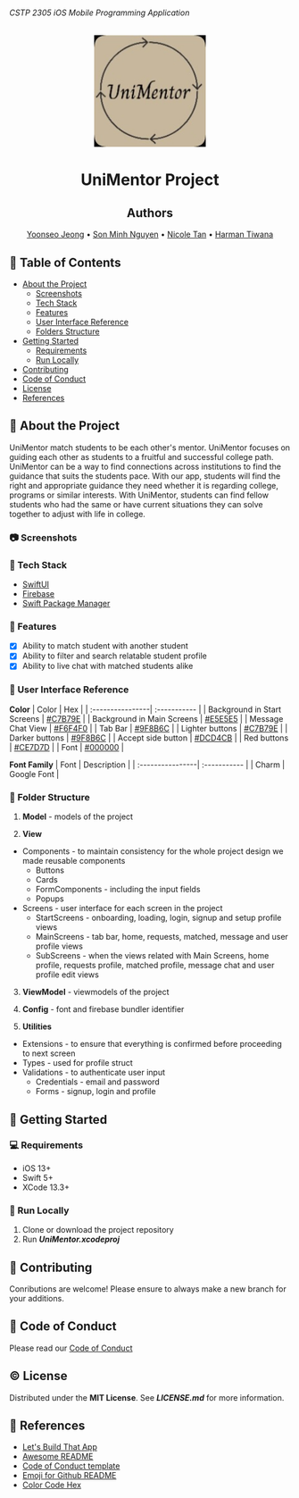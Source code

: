###### CSTP 2305 iOS Mobile Programming Application

<!-- Logo -->
<div align="center">
  <a href="https://github.com/github_username/repo_name">
    <img src="appLogo.jpg" alt="Logo" width="200" height="200">
  </a>


# UniMentor Project

<!-- Team Members -->
## Authors
[Yoonseo Jeong](https://github.com/YoonseoJ) •
[Son Minh Nguyen](https://github.com/SonMinhNguyen2000) •
[Nicole Tan](https://github.com/CSTNicole) •
[Harman Tiwana](https://github.com/HarmanTiwana901)
 </div>

<!-- Table of Contents -->
## :notebook_with_decorative_cover: Table of Contents
- [About the Project](#star2-about-the-project)
  * [Screenshots](#camera-screenshots)
  * [Tech Stack](#space_invader-tech-stack)
  * [Features](#dart-features)
  * [User Interface Reference](#art-user-interface-reference)
  * [Folders Structure](#file_folder-folder-structure)
- [Getting Started](#memo-getting-started)
  * [Requirements](#computer-requirements)
  * [Run Locally](#running-run-locally)
- [Contributing](#busts_in_silhouette-contributing)
- [Code of Conduct](#scroll-code-of-conduct)
- [License](#copyright-license)
- [References](#pushpin-references)

<!-- About The Project -->
## :star2: About the Project
UniMentor match students to be each other's mentor. UniMentor focuses on guiding each other as students to a fruitful and successful college path. UniMentor can be a way to find connections across institutions to find the guidance that suits the students pace. With our app, students will find the right and appropriate guidance they need whether it is regarding college, programs or similar interests. With UniMentor, students can find fellow students who had the same or have current situations they can solve together to adjust with life in college.

<!-- SCREENSHOTS -->
### :camera: Screenshots


<!-- TECH STACK -->
### :space_invader: Tech Stack
- [SwiftUI](https://developer.apple.com/xcode/swiftui/)
- [Firebase](https://firebase.google.com/)
- [Swift Package Manager](https://www.swift.org/package-manager/)

<!-- FEATURES -->
### :dart: Features
- [x] Ability to match student with another student
- [x] Ability to filter and search relatable student profile
- [x] Ability to live chat with matched students alike

<!-- UI REFERENCES -->
### :art: User Interface Reference
**Color**
| Color     | Hex |
| :----------------| :----------- |
| Background in Start Screens  | [#C7B79E](https://www.colorcodehex.com/c7b79e.html) |
| Background in Main Screens   | [#E5E5E5](https://www.colorcodehex.com/e5e5e5.html) |
| Message Chat View            | [#F6F4F0](https://www.colorcodehex.com/f6f4f0.html) |
| Tab Bar             | [#9F8B6C](https://www.colorcodehex.com/9f8b6c.html) |
| Lighter buttons     | [#C7B79E](https://www.colorcodehex.com/c7b79e.html) |
| Darker buttons      | [#9F8B6C](https://www.colorcodehex.com/9f8b6c.html) |
| Accept side button  | [#DCD4CB](https://www.colorcodehex.com/dcd4cb.html) |
| Red buttons         | [#CE7D7D](https://www.colorcodehex.com/ce7d7d.html) |
| Font                | [#000000](https://www.colorcodehex.com/000000.html) |

**Font Family**
| Font    | Description |
| :----------------| :----------- |
| Charm | Google Font |

<!-- FOLDER STRUCTURE -->
### :file_folder: Folder Structure
1. **Model** - models of the project
 
2. **View**
  - Components - to maintain consistency for the whole project design we made reusable components
    - Buttons
    - Cards
    - FormComponents - including the input fields
    - Popups
  - Screens - user interface for each screen in the project
    - StartScreens - onboarding, loading, login, signup and setup profile views
    - MainScreens - tab bar, home, requests, matched, message and user profile views
    - SubScreens - when the views related with Main Screens, home profile, requests profile, matched profile, message chat and user profile edit views

3. **ViewModel** - viewmodels of the project

4. **Config** - font and firebase bundler identifier

5. **Utilities**
  - Extensions - to ensure that everything is confirmed before proceeding to next screen
  - Types - used for profile struct
  - Validations - to authenticate user input
    - Credentials - email and password
    - Forms - signup, login and profile

<!-- GETTING STARTED -->
## :memo: Getting Started

<!-- REQUIREMENTS -->
### :computer: Requirements
- iOS 13+
- Swift 5+
- XCode 13.3+

<!-- RUN LOCALLY-->
### :running: Run Locally
1. Clone or download the project repository
2. Run ***UniMentor.xcodeproj***

<!-- CONTRIBUTING -->
## :busts_in_silhouette: Contributing
Conributions are welcome! Please ensure to always make a new branch for your additions.

<!-- CODE OF CONDUCT -->
## :scroll: Code of Conduct
Please read our [Code of Conduct]()

<!-- LICENSE -->
## :copyright: License
Distributed under the **MIT License**. See ***LICENSE.md*** for more information.

<!-- REFERENCES -->
## :pushpin: References
- [Let's Build That App](https://www.letsbuildthatapp.com/course_video?id=7606)
- [Awesome README](https://github.com/Louis3797/awesome-readme-template/blob/main/README.md#art-color-reference)
- [Code of Conduct template](https://gist.github.com/PurpleBooth/b24679402957c63ec426)
- [Emoji for Github README](https://gist.github.com/rxaviers/7360908)
- [Color Code Hex](https://www.colorcodehex.com/)
